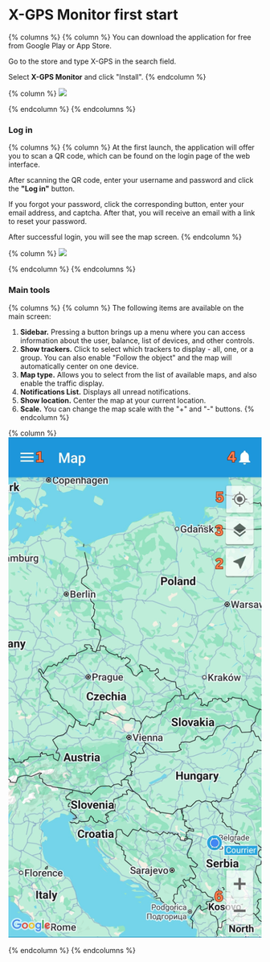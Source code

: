 # X-GPS Monitor first start



{% columns %}
{% column %}
You can download the application for free from Google Play or App Store.

Go to the store and type X-GPS in the search field.

Select **X-GPS Monitor** and click "Install".
{% endcolumn %}

{% column %}
![](https://www.navixy.com/wp-content/uploads/2020/02/2020-02-28_16-44-46-600x399.png)


{% endcolumn %}
{% endcolumns %}

### Log in

{% columns %}
{% column %}
At the first launch, the application will offer you to scan a QR code, which can be found on the login page of the web interface.

After scanning the QR code, enter your username and password and click the **"Log in"** button.

If you forgot your password, click the corresponding button, enter your email address, and captcha. After that, you will receive an email with a link to reset your password.

After successful login, you will see the map screen.
{% endcolumn %}

{% column %}
![](https://www.navixy.com/wp-content/uploads/2020/02/2020-02-28_16-45-53-453x600.png)


{% endcolumn %}
{% endcolumns %}

### Main tools

{% columns %}
{% column %}
The following items are available on the main screen:

1. **Sidebar.** Pressing a button brings up a menu where you can access information about the user, balance, list of devices, and other controls.
2. **Show trackers.** Click to select which trackers to display - all, one, or a group. You can also enable "Follow the object" and the map will automatically center on one device.
3. **Map type.** Allows you to select from the list of available maps, and also enable the traffic display.
4. **Notifications List.** Displays all unread notifications.
5. **Show location.** Center the map at your current location.
6. **Scale.** You can change the map scale with the "+" and "-" buttons.
{% endcolumn %}

{% column %}
![](attachments/x-monitor-interface.png)


{% endcolumn %}
{% endcolumns %}

